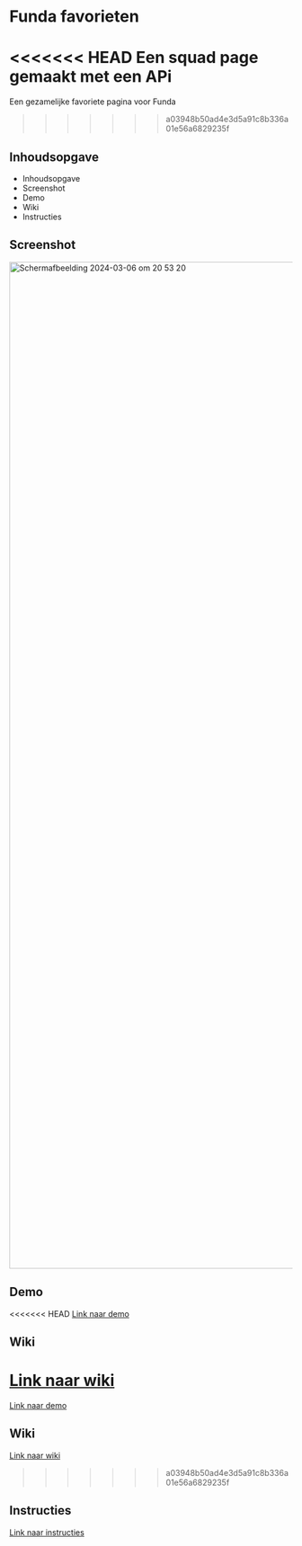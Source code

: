 # Funda favorieten
<<<<<<< HEAD
Een squad page gemaakt met een APi
=======
Een gezamelijke favoriete pagina voor Funda
>>>>>>> a03948b50ad4e3d5a91c8b336a01e56a6829235f


## Inhoudsopgave
- Inhoudsopgave
- Screenshot
- Demo
- Wiki
- Instructies

## Screenshot
<img width="1792" alt="Scherm­afbeelding 2024-03-06 om 20 53 20" src="https://github.com/Remy2072/server-side-rendering-server-side-website/assets/70781820/7ce4b904-7fa8-4773-8922-67edd6603cd3">

## Demo
<<<<<<< HEAD
[Link naar demo](https://funda-favorieten.cyclic.app/)

## Wiki
[Link naar wiki](https://github.com/Remy2072/server-side-rendering-server-side-website/wiki)
=======
[Link naar demo]()

## Wiki
[Link naar wiki](https://github.com/Remy2072/the-web-is-for-everyone-interactive-functionality/wiki)
>>>>>>> a03948b50ad4e3d5a91c8b336a01e56a6829235f

## Instructies
[Link naar instructies](/docs/INSTRUCTIONS.md)
